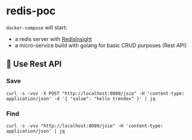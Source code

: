 # redis-poc

`docker-compose` will start:
- a redis server with [RedisInsight](https://redis.com/redis-enterprise/redis-insight/)
- a micro-service build with golang for basic CRUD purposes (Rest API)

## :rocket:  Use Rest API
### Save 
```
curl -s -vvv -X POST "http://localhost:8080/jsie" -H 'content-type: application/json' -d '{ "value": "hello trendev" }' | jq
```
### Find
```
curl -s -vvv "http://localhost:8080/jsie" -H 'content-type: application/json' | jq
```
